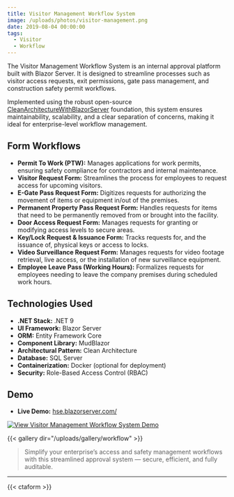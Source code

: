 ```yaml
---
title: Visitor Management Workflow System
image: /uploads/photos/visitor-management.png
date: 2019-08-04 00:00:00
tags:
  - Visitor
  - Workflow
---
```


The Visitor Management Workflow System is an internal approval platform built with Blazor Server. It is designed to streamline processes such as visitor access requests, exit permissions, gate pass management, and construction safety permit workflows.

Implemented using the robust open-source [CleanArchitectureWithBlazorServer](https://github.com/neozhu/CleanArchitectureWithBlazorServer) foundation, this system ensures maintainability, scalability, and a clear separation of concerns, making it ideal for enterprise-level workflow management.

## Form Workflows

- **Permit To Work (PTW):** Manages applications for work permits, ensuring safety compliance for contractors and internal maintenance.
- **Visitor Request Form:** Streamlines the process for employees to request access for upcoming visitors.
- **E-Gate Pass Request Form:** Digitizes requests for authorizing the movement of items or equipment in/out of the premises.
- **Permanent Property Pass Request Form:** Handles requests for items that need to be permanently removed from or brought into the facility.
- **Door Access Request Form:** Manages requests for granting or modifying access levels to secure areas.
- **Key/Lock Request & Issuance Form:** Tracks requests for, and the issuance of, physical keys or access to locks.
- **Video Surveillance Request Form:** Manages requests for video footage retrieval, live access, or the installation of new surveillance equipment.
- **Employee Leave Pass (Working Hours):** Formalizes requests for employees needing to leave the company premises during scheduled work hours.

## Technologies Used

- **.NET Stack:** .NET 9
- **UI Framework:** Blazor Server
- **ORM:** Entity Framework Core
- **Component Library:** MudBlazor
- **Architectural Pattern:** Clean Architecture
- **Database:** SQL Server
- **Containerization:** Docker (optional for deployment)
- **Security:** Role-Based Access Control (RBAC)

## Demo 

- **Live Demo:** [hse.blazorserver.com/](https://hse.blazorserver.com/)

[![View Visitor Management Workflow System Demo](/uploads/photos/workflow/01.png)](/uploads/photos/workflow/01.png)

{{< gallery dir="/uploads/gallery/workflow" >}}

> Simplify your enterprise’s access and safety management workflows with this streamlined approval system — secure, efficient, and fully auditable.

---

{{< ctaform >}}